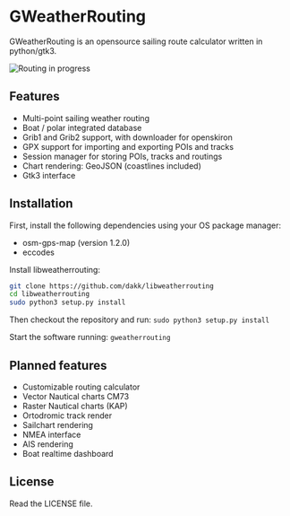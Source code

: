 # GWeatherRouting

GWeatherRouting is an opensource sailing route calculator written in python/gtk3.

![Routing in progress](https://github.com/dakk/gweatherrouting/raw/master/media/routing_process.gif)

## Features

- Multi-point sailing weather routing
- Boat / polar integrated database
- Grib1 and Grib2 support, with downloader for openskiron
- GPX support for importing and exporting POIs and tracks
- Session manager for storing POIs, tracks and routings
- Chart rendering: GeoJSON (coastlines included)
- Gtk3 interface



## Installation

First, install the following dependencies using your OS package manager:
- osm-gps-map (version 1.2.0)
- eccodes

Install libweatherrouting:

```bash
git clone https://github.com/dakk/libweatherrouting
cd libweatherrouting
sudo python3 setup.py install
```

Then checkout the repository and run:
```sudo python3 setup.py install```

Start the software running:
```gweatherrouting```


## Planned features

- Customizable routing calculator
- Vector Nautical charts CM73
- Raster Nautical charts (KAP)
- Ortodromic track render
- Sailchart rendering
- NMEA interface
- AIS rendering
- Boat realtime dashboard


## License

Read the LICENSE file.
